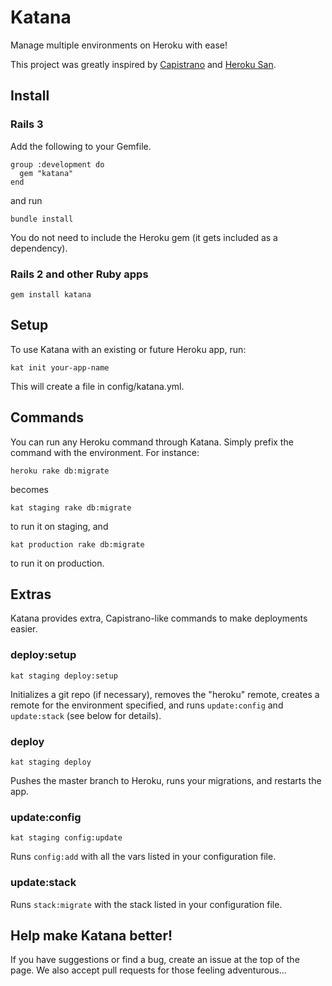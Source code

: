 # Katana

Manage multiple environments on Heroku with ease!

This project was greatly inspired by [Capistrano](https://github.com/capistrano/capistrano) and [Heroku San](https://github.com/fastestforward/heroku_san).

## Install

### Rails 3

Add the following to your Gemfile.

    group :development do
      gem "katana"
    end

and run

    bundle install

You do not need to include the Heroku gem (it gets included as a dependency).

### Rails 2 and other Ruby apps

    gem install katana

## Setup

To use Katana with an existing or future Heroku app, run:

    kat init your-app-name

This will create a file in config/katana.yml.

## Commands

You can run any Heroku command through Katana.  Simply prefix the command with the environment. For instance:

    heroku rake db:migrate

becomes

    kat staging rake db:migrate

to run it on staging, and

    kat production rake db:migrate

to run it on production.

## Extras

Katana provides extra, Capistrano-like commands to make deployments easier.

### deploy:setup

    kat staging deploy:setup

Initializes a git repo (if necessary), removes the "heroku" remote, creates a remote for
the environment specified, and runs `update:config` and `update:stack` (see below for details).

### deploy

    kat staging deploy

Pushes the master branch to Heroku, runs your migrations, and restarts the app.

### update:config

    kat staging config:update

Runs `config:add` with all the vars listed in your configuration file.

### update:stack

Runs `stack:migrate` with the stack listed in your configuration file.

## Help make Katana better!

If you have suggestions or find a bug, create an issue at the top of the page.  We also accept pull requests for those feeling adventurous...
